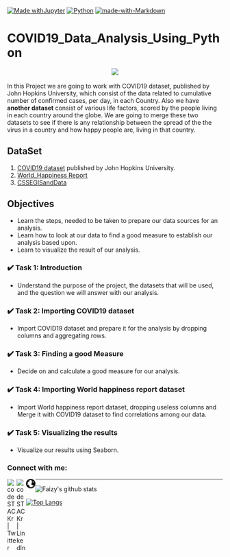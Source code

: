 [![Made withJupyter](https://img.shields.io/badge/Made%20with-Jupyter-orange?style=for-the-badge&logo=Jupyter)](https://jupyter.org/)
[![Python](https://img.shields.io/badge/python%20-%2314354C.svg?&style=for-the-badge&logo=python&logoColor=white)](https://www.python.org/downloads/)
[![made-with-Markdown](https://img.shields.io/badge/markdown-%23000000.svg?&style=for-the-badge&logo=markdown&logoColor=white)](http://commonmark.org)

# COVID19_Data_Analysis_Using_Python
<p align='center'>
  <a href="#"><img src= 'https://github.com/mohd-faizy/08P_COVID19_Data_Analysis_Using_Python/blob/master/Proj_img/head.png?raw=true'></a>
</p>
 
In this Project we are going to work with COVID19 dataset, published by John Hopkins University, which consist of the data related to cumulative number of confirmed cases, per day, in each Country. Also we have __another dataset__ consist of various life factors, scored by the people living in each country around the globe.  We are going to merge these two datasets to see if there is any relationship between the spread of the the virus in a country and how happy people are, living in that country.  

## DataSet
1. [COVID19 dataset](https://github.com/CSSEGISandData/COVID-19/blob/master/csse_covid_19_data/csse_covid_19_time_series/time_series_covid19_confirmed_global.csv) published by John Hopkins University.
2. [World_Happiness Report](https://github.com/mohd-faizy/08P_COVID19_Data_Analysis_Using_Python/blob/master/world_happiness_report_2019.csv)
3. [CSSEGISandData](https://github.com/CSSEGISandData)

## Objectives

- Learn the steps, needed to be taken to prepare our data sources for an analysis.
- Learn how to look at our data to find a good measure to establish our analysis based upon. 
- Learn to visualize the result of our analysis. 

### :heavy_check_mark: Task 1: Introduction
- Understand the purpose of the project, the datasets that will be used, and the question we will answer with our analysis.

### :heavy_check_mark: Task 2: Importing COVID19 dataset
- Import COVID19 dataset and prepare it for the analysis by dropping columns and aggregating rows.

### :heavy_check_mark: Task 3: Finding a good Measure
- Decide on and calculate a good measure for our analysis.

### :heavy_check_mark: Task 4: Importing World happiness report dataset
- Import World happiness report dataset, dropping useless columns and Merge it with COVID19 dataset to find correlations among our data.

### :heavy_check_mark: Task 5: Visualizing the results
- Visualize our results using Seaborn.


### Connect with me:


[<img align="left" alt="codeSTACKr | Twitter" width="22px" src="https://cdn.jsdelivr.net/npm/simple-icons@v3/icons/twitter.svg" />][twitter]
[<img align="left" alt="codeSTACKr | LinkedIn" width="22px" src="https://cdn.jsdelivr.net/npm/simple-icons@v3/icons/linkedin.svg" />][linkedin]
[<img align="left" alt="codeSTACKr.com" width="22px" src="https://raw.githubusercontent.com/iconic/open-iconic/master/svg/globe.svg" />][StackExchange AI]

[twitter]: https://twitter.com/F4izy
[linkedin]: https://www.linkedin.com/in/faizy-mohd-836573122/
[StackExchange AI]: https://ai.stackexchange.com/users/36737/cypher


---


![Faizy's github stats](https://github-readme-stats.vercel.app/api?username=mohd-faizy&show_icons=true)


[![Top Langs](https://github-readme-stats.vercel.app/api/top-langs/?username=mohd-faizy&layout=compact)](https://github.com/mohd-faizy/github-readme-stats)
